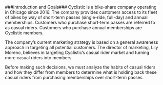 ###Introduction and Goals###
Cyclistic is a bike-share company operating in Chicago since 2016. The company provides customers access to its fleet of bikes by way of short-term passes (single-ride, full-day) and annual memberships. Customers who purchase short-term passes are referred to as casual riders. Customers who purchase annual memberships are Cyclistic members.

The company’s current marketing strategy is based on a general awareness approach in targeting all potential customers. The director of marketing, Lily Moreno, believes in targeting Cyclistic’s casual rider market and turning more casual riders into members.

Before making such decisions, we must analyze the habits of casual riders and how they differ from members to determine what is holding back these casual riders from purchasing memberships over short-term passes.
